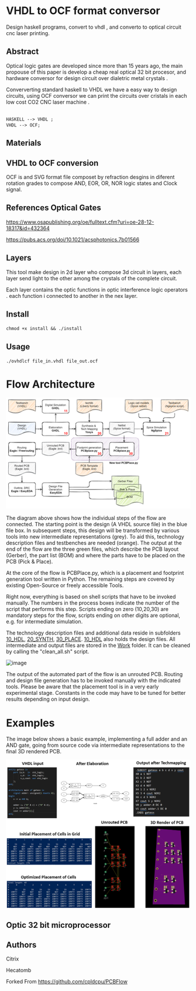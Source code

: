 # VHDL to OCF format conversor


Design haskell programs, convert to vhdl , and converto to optical circuit cnc laser printing.

## Abstract

Optical logic gates are developed since more than 15 years ago, the main propouse of this paper is develop a cheap real optical 32 bit procesor, and hardware conversor for design circuit over dialetric metal crystals .

Conververting standard haskell to VHDL we have a easy way to design circuits, using OCF conversor we can print the circuits over cristals in each low cost CO2 CNC laser machine .

```mermaid

HASKELL --> VHDL ;
VHDL --> OCF;

```

## Materials


## VHDL to OCF conversion

OCF is and SVG format file composet by refraction desgins in diferent rotation grades to compose AND, EOR, OR, NOR logic states and Clock signal. 


## References Optical Gates

https://www.osapublishing.org/oe/fulltext.cfm?uri=oe-28-12-18317&id=432364

https://pubs.acs.org/doi/10.1021/acsphotonics.7b01566

## Layers

This tool make design in 2d layer who compose 3d circuit in layers, each layer send light to the other among the crystals of the complete circuit.

Each layer contains the optic functions in optic interference logic operators . each function i connected to another in the nex layer.


## Install

`chmod +x install && ./install`

## Usage

`./ovhdlcf file_in.vhdl file_out.ocf`
# Flow Architecture

![Flow Architecture](Images/flow_numbered.png)

The diagram above shows how the individual steps of the flow are connected. The starting point is the design (A VHDL source file) in the blue file box. In subsequent steps, this design will be transformed by various tools into new intermediate representations (grey). To aid this, technology description files and testbenches are needed (orange). The output at the end of the flow are the three green files, which describe the PCB layout (Gerber), the part list (BOM) and where the parts have to be placed on the PCB (Pick & Place).

At the core of the flow is PCBPlace.py, which is a placement and footprint generation tool written in Python. The remaining steps are covered by existing Open-Source or freely accessible Tools.

Right now, everything is based on shell scripts that have to be invoked manually. The numbers in the process boxes indicate the number of the script that performs this step. Scripts ending on zero (10,20,30) are mandatory steps for the flow, scripts ending on other digits are optional, e.g. for intermediate simulation.

The technology description files and additional data reside in subfolders [10_HDL](10_HDL/), [20_SYNTH](20_SYNTH/), [30_PLACE](30_PLACE/). [10_HDL](10_HDL/) also holds the design files. All intermediate and output files are stored in the [Work](Work/) folder. It can be cleaned by calling the "clean_all.sh" script.

![image](https://user-images.githubusercontent.com/60758685/141831042-c8c2fd56-c6af-4173-9523-d5fdf1866975.png)

The output of the automated part of the flow is an unrouted PCB. Routing and design file generation has to be invoked manually with the indicated tools. Please be aware that the placement tool is in a very early experimental stage. Constants in the code may have to be tuned for better results depending on input design.

# Examples

The image below shows a basic example, implementing a full adder and an AND gate, going from source code via intermediate representations to the final 3D rendered PCB.

![Example](Images/example.png)


## Optic 32 bit microprocessor



## Authors

Citrix

Hecatomb


Forked From https://github.com/cpldcpu/PCBFlow

